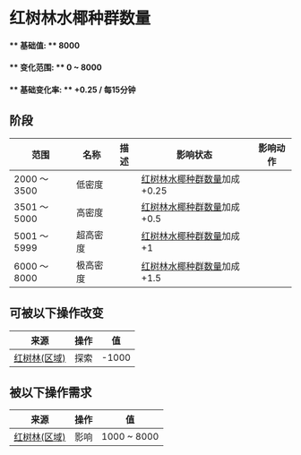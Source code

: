 # 红树林水椰种群数量  
#### ** 基础值: ** 8000   
#### ** 变化范围: ** 0 ~ 8000  
#### ** 基础变化率: ** +0.25 / 每15分钟   
## 阶段  
范围  |  名称  |  描述  |  影响状态  |  影响动作  
----  |  ----  |  ----  |  ----  |  ----  
2000 ～ 3500  |  低密度  |    |  [红树林水椰种群数量](Nipa_MangrovesPop.md)加成+0.25  |    
3501 ～ 5000  |  高密度  |    |  [红树林水椰种群数量](Nipa_MangrovesPop.md)加成+0.5  |    
5001 ～ 5999  |  超高密度  |    |  [红树林水椰种群数量](Nipa_MangrovesPop.md)加成+1  |    
6000 ～ 8000  |  极高密度  |    |  [红树林水椰种群数量](Nipa_MangrovesPop.md)加成+1.5  |    
## 可被以下操作改变  
来源  |  操作  |  值  
----  |  ----  |  ----  
[红树林(区域)](Mangroves.md)  |  探索  |  -1000  
## 被以下操作需求  
来源  |  操作  |  值  
----  |  ----  |  ----  
[红树林(区域)](Mangroves.md)  |  影响  |  1000 ~ 8000  


<script>document.title="红树林水椰种群数量 - 卡牌生存百科 Card Survival Wiki";</script>